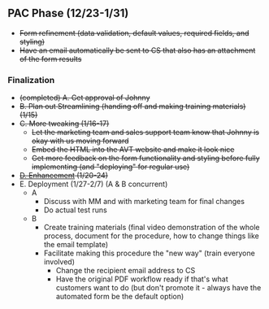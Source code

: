 ## PAC Phase (12/23-1/31)
- ~~Form refinement (data validation, default values, required fields, and styling)~~
- ~~Have an email automatically be sent to CS that also has an attachment of the form results~~


### Finalization
- ~~(completed) A. Get approval of Johnny~~
- ~~B. Plan out Streamlining (handing off and making training materials) (1/15)~~
- ~~C. More tweaking (1/16-17)~~
  - ~~Let the marketing team and sales support team know that Johnny is okay with us moving forward~~
  - ~~Embed the HTML into the AVT website and make it look nice~~
  - ~~Get more feedback on the form functionality and styling before fully implementing (and "deploying" for regular use)~~
- ~~[D. Enhancement](https://github.com/jerrytigerxu/AVT-SOSO/blob/main/CIF-Automation/PAC-D.md) (1/20-24)~~
- E. Deployment (1/27-2/7) (A & B concurrent)
  - A
    - Discuss with MM and with marketing team for final changes 
    - Do actual test runs
  - B
    - Create training materials (final video demonstration of the whole process, document for the procedure, how to change things like the email template)
    - Facilitate making this procedure the "new way" (train everyone involved)
      - Change the recipient email address to CS 
      - Have the original PDF workflow ready if that's what customers want to do (but don't promote it - always have the automated form be the default option)
